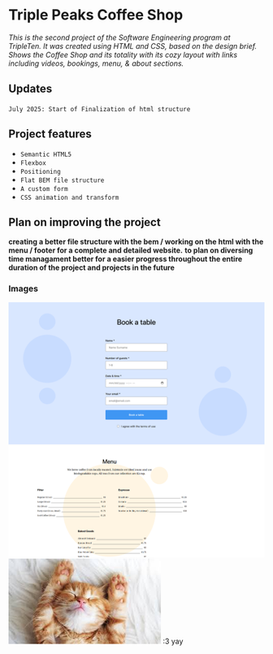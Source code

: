 # Triple Peaks Coffee Shop

_This is the second project of the Software Engineering program at TripleTen. It was created using HTML and CSS, based on the design brief. Shows the Coffee Shop and its totality with its cozy layout with links including videos, bookings, menu, & about sections._

## Updates

`July 2025: Start of Finalization of html structure`

## Project features

- `Semantic HTML5`
- `Flexbox`
- `Positioning`
- `Flat BEM file structure`
- `A custom form`
- `CSS animation and transform`

## Plan on improving the project

**creating a better file structure with the bem / working on the html with the menu / footer for a complete and detailed website.**
**to plan on diversing time managament better for a easier progress throughout the entire duration of the project and projects in the future**

### Images

![alt text](image-3.png)
![alt text](image-4.png)
![alt text](image-1.png) :3 yay
